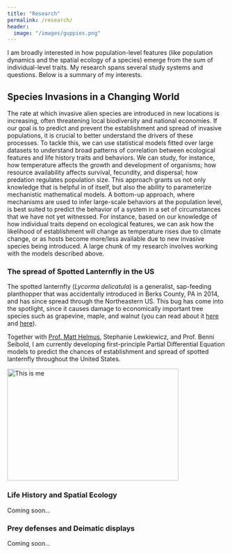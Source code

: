 ```yaml
---
title: "Research"
permalink: /research/
header:
  image: "/images/guppies.png"
---
```


I am broadly interested in how population-level features (like population dynamics and the spatial ecology of a species) emerge from the sum of individual-level traits. My research spans several study systems and questions. Below is a summary of my interests.

## Species Invasions in a Changing World

The rate at which invasive alien species are introduced in new locations is increasing, often threatening local biodiversity and national economies. If our goal is to predict and prevent the establishment and spread of invasive populations, it is crucial to better understand the drivers of these processes. To tackle this, we can use statistical models fitted over large datasets to understand broad patterns of correlation between ecological features and life history traits and behaviors. We can study, for instance, how temperature affects the growth and development of organisms; how resource availability affects survival, fecundity, and dispersal; how predation regulates population size. This approach grants us not only knowledge that is helpful in of itself, but also the ability to parameterize mechanistic mathematical models. A bottom-up approach, where mechanisms are used to infer large-scale behaviors at the population level, is best suited to predict the behavior of a system in a set of circumstances that we have not yet witnessed. For instance, based on our knowledge of how individual traits depend on ecological features, we can ask how the likelihood of establishment will change as temperature rises due to climate change, or as hosts become more/less available due to new invasive species being introduced. A large chunk of my research involves working with the models described above.


### The spread of Spotted Lanternfly in the US

The spotted lanternfly (*Lycorma delicatula*) is a generalist, sap-feeding planthopper that was accidentally introduced in Berks County, PA in 2014, and has since spread through the Northeastern US. This bug has come into the spotlight, since it causes damage to economically important tree species such as grapevine, maple, and walnut (you can read about it [here](https://extension.psu.edu/spotted-lanternfly) and [here](https://www.agriculture.pa.gov/Plants_Land_Water/PlantIndustry/Entomology/spotted_lanternfly/SpottedLanternflyAlert/Pages/default.aspx)).

 Together with [Prof. Matt Helmus](https://www.iecolab.org/matthew-r-helmus/), Stephanie Lewkiewicz, and Prof. Benni Seibold, I am currently developing first-principle Partial Differential Equation models to predict the chances of establishment and spread of spotted lanternfly throughout the United States.

 <img src="{{ site.url }}{{ site.baseurl }}/images/slf_silico.png" alt="This is me" style="width:394px;height:258px;">

### Life History and Spatial Ecology

Coming soon...


### Prey defenses and Deimatic displays

Coming soon...

